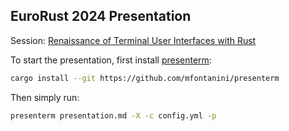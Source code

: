 ## EuroRust 2024 Presentation

Session: [Renaissance of Terminal User Interfaces with Rust](https://eurorust.eu/talks/renaissance-of-terminal-user-interfaces-with-rust)

To start the presentation, first install [presenterm](https://github.com/mfontanini/presenterm):

```bash
cargo install --git https://github.com/mfontanini/presenterm
```

Then simply run:

```bash
presenterm presentation.md -X -c config.yml -p
```
